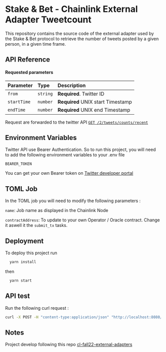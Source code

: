 
# Stake & Bet - Chainlink External Adapter Tweetcount

This repository contains the source code of the external adapter used by the Stake & Bet protocol to retrieve the number of tweets posted by a given person, in a given time frame.
  

## API Reference

#### Requested parameters

| Parameter | Type     | Description                |
| :-------- | :------- | :------------------------- |
| `from` | `string` | **Required**. Twitter ID |
| `startTime` | `number` | **Required** UNIX start Timestamp |
| `endTime` | `number` | **Required** UNIX end Timestamp |

Request are forwarded to the twitter API [`GET /2/tweets/counts/recent`](https://developer.twitter.com/en/docs/twitter-api/tweets/counts/api-reference/get-tweets-counts-recent)


## Environment Variables

Twitter API use Bearer Authentication. So to run this project, you will need to add the following environment variables to your .env file

`BEARER_TOKEN`

You can get your own Bearer token on [Twitter developer portal](https://developer.twitter.com/en/portal)


## TOML Job

In the TOML job you will need to modify the following parameters :

`name`: Job name as displayed in the Chainlink Node

`contractAddress`: To update to your own Operator / Oracle contract. Change it aswell it the `submit_tx` tasks.

## Deployment

To deploy this project run

```bash
  yarn install
```

then

```bash
  yarn start
```

## API test 

Run the following curl request : 

```bash
curl -X POST -H "content-type:application/json" "http://localhost:8080/" --data '{ "id": 10, "data": { "from": <from> , "startTime": <startTime> , "endTime": <endTime> } }
```


## Notes

Project develop following this repo [cl-fall22-external-adapters](https://github.com/zeuslawyer/cl-fall22-external-adapters)


